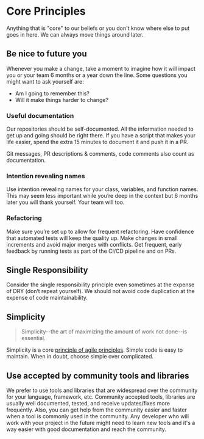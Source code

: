 # Core Principles

Anything that is "core" to our beliefs or you don't know where else to put goes in here. We can always move things around later.

## Be nice to future you

Whenever you make a change, take a moment to imagine how it will impact you or your team 6 months or a year down the line. Some questions you might want to ask yourself are:

* Am I going to remember this?
* Will it make things harder to change?

### Useful documentation

Our repositories should be self-documented. All the information needed to get up and going should be right there. If you have a script that makes your life easier, spend the extra 15 minutes to document it and push it in a PR.

Git messages, PR descriptions & comments, code comments also count as documentation. 

### Intention revealing names

Use intention revealing names for your class, variables, and function names. This may seem less important while you’re deep in the context but 6 months later you will thank yourself. Your team will too.

### Refactoring

Make sure you’re set up to allow for frequent refactoring. Have confidence that automated tests will keep the quality up. Make changes in small increments and avoid major merges with conflicts. Get frequent, early feedback by running tests as part of the CI/CD pipeline and on PRs.

## Single Responsibility

Consider the single responsibility principle even sometimes at the expense of DRY (don’t repeat yourself). We should not avoid code duplication at the expense of code maintainability.

## Simplicity

> Simplicity--the art of maximizing the amount
> of work not done--is essential.

Simplicity is a core [principle of agile principles](https://agilemanifesto.org/principles.html). Simple code is easy to maintain. When in doubt, choose simple over complicated.

## Use accepted by community tools and libraries

We prefer to use tools and libraries that are widespread over the community for your language, framework, etc.
Community accepted tools, libraries are usually well documented, tested, and receive updates/fixes more frequently. 
Also, you can get help from the community easier and faster when a tool is commonly used in the community.
Any developer who will work with your project in the future might need to learn new tools and it's a way easier with good documentation and reach the community.
